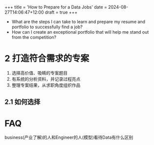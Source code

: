 +++
title = 'How to Prepare for a Data Jobs'
date = 2024-08-27T14:06:47+12:00
draft = true
+++

* What are the steps I can take to learn and prepare my resume and portfolio to successfully find a job?
* How can I create an exceptional portfolio that will help me stand out from the competition?

# 2 打造符合需求的专案

1. 选择高价值、吸睛的专案题目
2. 有系统的分析资料，并记录过程亮点
3. 整理专案结果，从求职角度组织作品

## 2.1 如何选择


# FAQ

business(产业了解)的人和Engineer的人(模型)看待Data有什么区别
